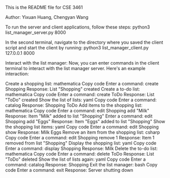 This is the README file for CSE 3461

Author: Yixuan Huang, Chengyan Wang

To run the server and client applications, follow these steps:
python3 list_manager_server.py 8000

In the second terminal, navigate to the directory where you saved the client script and start the client by running:
python3 list_manager_client.py 127.0.0.1 8000

Interact with the list manager:
Now, you can enter commands in the client terminal to interact with the list manager server. Here's an example interaction:

Create a shopping list:
mathematica
Copy code
Enter a command: create Shopping
Response: List "Shopping" created
Create a to-do list:
mathematica
Copy code
Enter a command: create ToDo
Response: List "ToDo" created
Show the list of lists:
yaml
Copy code
Enter a command: catalog
Response: Shopping ToDo
Add items to the shopping list:
mathematica
Copy code
Enter a command: edit Shopping add "Milk"
Response: Item "Milk" added to list "Shopping"
Enter a command: edit Shopping add "Eggs"
Response: Item "Eggs" added to list "Shopping"
Show the shopping list items:
yaml
Copy code
Enter a command: edit Shopping show
Response: Milk Eggs
Remove an item from the shopping list:
csharp
Copy code
Enter a command: edit Shopping remove 1
Response: Item 1 removed from list "Shopping"
Display the shopping list:
yaml
Copy code
Enter a command: display Shopping
Response: Milk
Delete the to-do list:
mathematica
Copy code
Enter a command: delete ToDo
Response: List "ToDo" deleted
Show the list of lists again:
yaml
Copy code
Enter a command: catalog
Response: Shopping
Exit the list manager:
bash
Copy code
Enter a command: exit
Response: Server shutting down